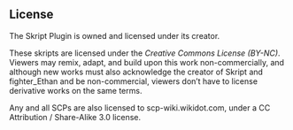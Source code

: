   **License**
--
The Skript Plugin is owned and licensed under its creator.

These skripts are licensed under the _*Creative Commons License (BY-NC)*_. Viewers may remix, adapt, and build upon this work non-commercially, 
and although new works must also acknowledge the creator of Skript and fighter_Ethan and be non-commercial, 
viewers don’t have to license derivative works on the same terms.

Any and all SCPs are also licensed to scp-wiki.wikidot.com, under a CC Attribution / Share-Alike 3.0 license.
